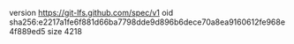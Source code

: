 version https://git-lfs.github.com/spec/v1
oid sha256:e2217a1fe6f881d66ba7798dde9d896b6dece70a8ea9160612fe968e4f889ed5
size 4218
